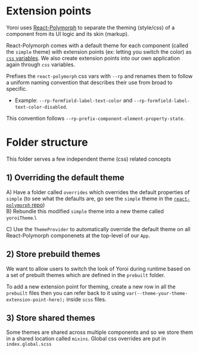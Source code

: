 # Extension points

Yoroi uses [React-Polymorph](https://github.com/input-output-hk/react-polymorph/) to separate the theming (style/css) of a component from its UI logic and its skin (markup).

React-Polymorph comes with a default theme for each component (called the `simple` theme) with extension points (ex: letting you switch the color) as [`css` variables](https://developer.mozilla.org/en-US/docs/Web/CSS/Using_CSS_variables). We also create extension points into our own application again through `css` variables.

Prefixes the `react-polymorph` css vars with `--rp` and renames them to follow a uniform naming convention that describes their use from broad to specific.
- Example: `--rp-formfield-label-text-color` and `--rp-formfield-label-text-color-disabled`.

This convention follows `--rp-prefix-component-element-property-state`.

# Folder structure

This folder serves a few independent theme (css) related concepts

## 1) Overriding the default theme

A) Have a folder called `overrides` which overrides the default properties of `simple` (to see what the defaults are, go see the `simple` theme in the [`react-polymorph` repo](https://github.com/input-output-hk/react-polymorph/tree/develop/source/themes/simple))\
B) Rebundle this modified `simple` theme into a new theme called `yoroiTheme`.\
<!-- A) Have a folder called `simple` which imports the default themes (css) and provides us the ability to override what we need.
B) Rebundle this modified `simple` theme into a new theme called `yoroiPolymorphTheme`. -->
C) Use the `ThemeProvider` to automatically override the default theme on all React-Polymorph componenets at the top-level of our `App`.

## 2) Store prebuild themes

We want to allow users to switch the look of Yoroi during runtime based on a set of prebuilt themes which are defined in the `prebuilt` folder.

To add a new extension point for theming, create a new row in all the `prebuilt` files then you can refer back to it using `var(--theme-your-theme-extension-point-here);` inside `scss` files.

## 3) Store shared themes

Some themes are shared across multiple components and so we store them in a shared location called `mixins`. Global css overrides are put in `index.global.scss`